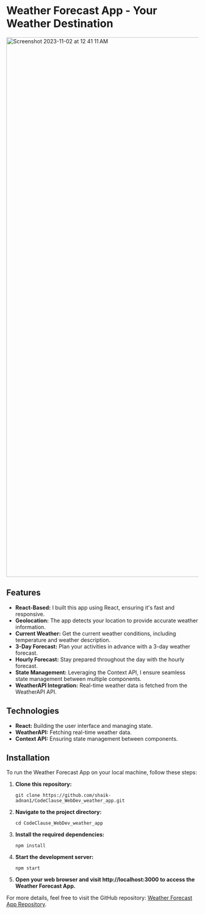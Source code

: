 
# **Weather Forecast App - Your Weather Destination**

<img width="1415" alt="Screenshot 2023-11-02 at 12 41 11 AM" src="https://github.com/shaik-adnan1/CodeClause_WebDev_weather_app/assets/121503022/cdda7129-1020-44c1-a8a4-635eba273bb2">


## **Features**

- **React-Based:** I built this app using React, ensuring it's fast and responsive.
- **Geolocation:** The app detects your location to provide accurate weather information.
- **Current Weather:** Get the current weather conditions, including temperature and weather description.
- **3-Day Forecast:** Plan your activities in advance with a 3-day weather forecast.
- **Hourly Forecast:** Stay prepared throughout the day with the hourly forecast.
- **State Management:** Leveraging the Context API, I ensure seamless state management between multiple components.
- **WeatherAPI Integration:** Real-time weather data is fetched from the WeatherAPI API.

## **Technologies**

- **React:** Building the user interface and managing state.
- **WeatherAPI:** Fetching real-time weather data.
- **Context API:** Ensuring state management between components.

## **Installation**

To run the Weather Forecast App on your local machine, follow these steps:

1. **Clone this repository:**

   ```
   git clone https://github.com/shaik-adnan1/CodeClause_WebDev_weather_app.git
   ```

2. **Navigate to the project directory:**

   ```
   cd CodeClause_WebDev_weather_app
   ```

3. **Install the required dependencies:**

   ```
   npm install
   ```

4. **Start the development server:**

   ```
   npm start
   ```

5. **Open your web browser and visit http://localhost:3000 to access the Weather Forecast App.**

For more details, feel free to visit the GitHub repository: [Weather Forecast App Repository](https://github.com/shaik-adnan1/CodeClause_WebDev_weather_app).
